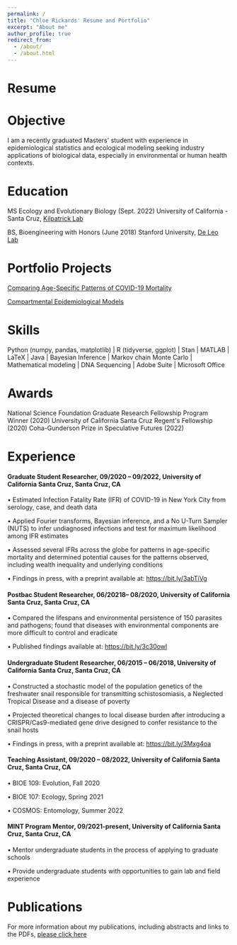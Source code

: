 ```yaml
---
permalink: /
title: "Chloe Rickards' Resume and Portfolio"
excerpt: "About me"
author_profile: true
redirect_from: 
  - /about/
  - /about.html
---
```


# Resume

# Objective
I am a recently graduated Masters' student with experience in epidemiological statistics and ecological modeling seeking industry applications of biological data, especially in environmental or human health contexts.

# Education
MS Ecology and Evolutionary Biology (Sept. 2022)
University of California - Santa Cruz, [Kilpatrick Lab](https://kilpatrick.eeb.ucsc.edu/)

BS, Bioengineering with Honors (June 2018)
Stanford University, [De Leo Lab](https://deleolab.stanford.edu/)

# Portfolio Projects

[Comparing Age-Specific Patterns of COVID-19 Mortality](https://chloerickards.shinyapps.io/Covid19/)

[Compartmental Epidemiological Models](https://chloerickards.shinyapps.io/diseasemodels/)

# Skills

Python (numpy, pandas, matplotlib) | R (tidyverse, ggplot) | Stan | MATLAB | LaTeX | Java | Bayesian Inference | Markov chain Monte Carlo | Mathematical modeling | DNA Sequencing | Adobe Suite | Microsoft Office

# Awards

National Science Foundation Graduate Research Fellowship Program Winner (2020)
University of California Santa Cruz Regent's Fellowship (2020)
Coha-Gunderson Prize in Speculative Futures (2022)

# Experience

#### Graduate Student Researcher, 09/2020 – 09/2022, University of California Santa Cruz, Santa Cruz, CA
•	Estimated Infection Fatality Rate (IFR) of COVID-19 in New York City from serology, case, and death data

•	Applied Fourier transforms, Bayesian inference, and a No U-Turn Sampler (NUTS) to infer undiagnosed infections and test for maximum likelihood among IFR estimates

•	Assessed several IFRs across the globe for patterns in age-specific mortality and determined potential causes for the patterns observed, including wealth inequality and underlying conditions

•	Findings in press, with a preprint available at: https://bit.ly/3abTiVg 

#### Postbac Student Researcher, 06/20218– 08/2020, University of California Santa Cruz, Santa Cruz, CA
•	Compared the lifespans and environmental persistence of 150 parasites and pathogens; found that diseases with environmental components are more difficult to control and eradicate

•	Published findings available at: https://bit.ly/3c30owl 

#### Undergraduate Student Researcher, 06/2015 – 06/2018, University of California Santa Cruz, Santa Cruz, CA
•	Constructed a stochastic model of the population genetics of the freshwater snail responsible for transmitting schistosomiasis, a Neglected Tropical Disease and a disease of poverty 

•	Projected theoretical changes to local disease burden after introducing a CRISPR/Cas9-mediated gene drive designed to confer resistance to the snail hosts

•	Findings in press, with a preprint available at: https://bit.ly/3Mxg4oa 

#### Teaching Assistant, 09/2020 – 08/2022, University of California Santa Cruz, Santa Cruz, CA
•	BIOE 109: Evolution, Fall 2020

•	BIOE 107: Ecology, Spring 2021

•	COSMOS: Entomology, Summer 2022

#### MINT Program Mentor, 09/2021-present, University of California Santa Cruz, Santa Cruz, CA
•	Mentor undergraduate students in the process of applying to graduate schools

•	Provide undergraduate students with opportunities to gain lab and field experience

# Publications

For more information about my publications, including abstracts and links to the PDFs, [please click here](https://chloerickards.github.io/publications/)
